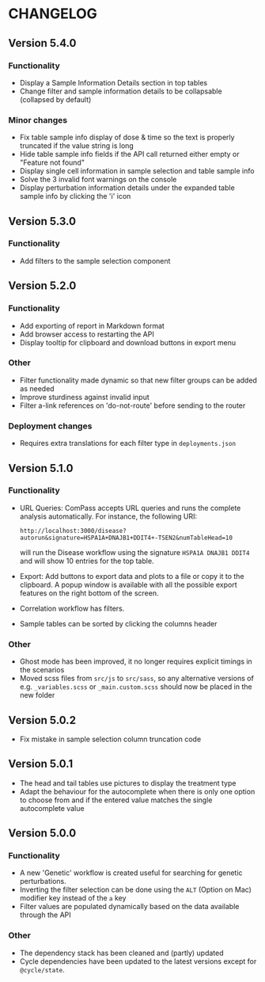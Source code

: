 # CHANGELOG

## Version 5.4.0

### Functionality

- Display a Sample Information Details section in top tables
- Change filter and sample information details to be collapsable (collapsed by default)

### Minor changes

- Fix table sample info display of dose & time so the text is properly truncated if the value string is long
- Hide table sample info fields if the API call returned either empty or "Feature not found"
- Display single cell information in sample selection and table sample info
- Solve the 3 invalid font warnings on the console
- Display perturbation information details under the expanded table sample info by clicking the 'i' icon

## Version 5.3.0

### Functionality

- Add filters to the sample selection component

## Version 5.2.0

### Functionality

- Add exporting of report in Markdown format
- Add browser access to restarting the API
- Display tooltip for clipboard and download buttons in export menu

### Other

- Filter functionality made dynamic so that new filter groups can be added as needed
- Improve sturdiness against invalid input
- Filter a-link references on 'do-not-route' before sending to the router

### Deployment changes

- Requires extra translations for each filter type in `deployments.json`

## Version 5.1.0

### Functionality

- URL Queries: ComPass accepts URL queries and runs the complete analysis automatically. For instance, the following URI:

  ```
  http://localhost:3000/disease?autorun&signature=HSPA1A+DNAJB1+DDIT4+-TSEN2&numTableHead=10
  ```

  will run the Disease workflow using the signature `HSPA1A DNAJB1 DDIT4` and will show 10 entries for the top table.

- Export: Add buttons to export data and plots to a file or copy it to the clipboard. A popup window is available with all the possible export features on the right bottom of the screen.

- Correlation workflow has filters.

- Sample tables can be sorted by clicking the columns header

### Other

- Ghost mode has been improved, it no longer requires explicit timings in the scenarios
- Moved scss files from `src/js` to `src/sass`, so any alternative versions of e.g. `_variables.scss` or `_main.custom.scss` should now be placed in the new folder

## Version 5.0.2

- Fix mistake in sample selection column truncation code

## Version 5.0.1

- The head and tail tables use pictures to display the treatment type
- Adapt the behaviour for the autocomplete when there is only one option to choose from and if the entered value matches the single autocomplete value

## Version 5.0.0

### Functionality

- A new 'Genetic' workflow is created useful for searching for genetic perturbations.
- Inverting the filter selection can be done using the `ALT` (Option on Mac) modifier key instead of the `a` key
- Filter values are populated dynamically based on the data available through the API

### Other

- The dependency stack has been cleaned and (partly) updated
- Cycle dependencies have been updated to the latest versions except for `@cycle/state`.

